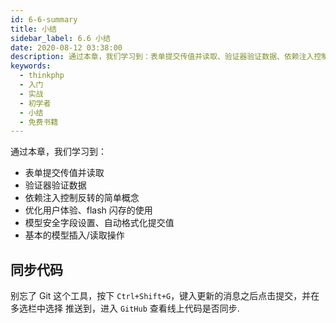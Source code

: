 ```yaml
---
id: 6-6-summary
title: 小结
sidebar_label: 6.6 小结
date: 2020-08-12 03:38:00
description: 通过本章，我们学习到：表单提交传值并读取、验证器验证数据、依赖注入控制反转的简单概念、优化用户体验、flash 闪存的使用、模型安全字段设置、自动格式化提交值、基本的模型插入/读取操作
keywords:
  - thinkphp
  - 入门
  - 实战
  - 初学者
  - 小结
  - 免费书籍
---
```


通过本章，我们学习到：

- 表单提交传值并读取
- 验证器验证数据
- 依赖注入控制反转的简单概念
- 优化用户体验、flash 闪存的使用
- 模型安全字段设置、自动格式化提交值
- 基本的模型插入/读取操作

## 同步代码

别忘了 Git 这个工具，按下 `Ctrl+Shift+G`，键入更新的消息之后点击提交，并在多选栏中选择 推送到，进入 `GitHub` 查看线上代码是否同步.
